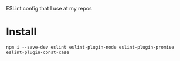 ESLint config that I use at my repos

# Install

```(bash)
npm i --save-dev eslint eslint-plugin-node eslint-plugin-promise eslint-plugin-const-case
```